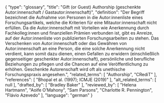 {
    "type": "glossary",
    "title": "Gift (or Guest) Authorship (geschenkte Autor:innenschaft / Gastautor:innenschaft)",
    "definition": "Der Begriff bezeichnet die Aufnahme von Personen in die Autor:innenliste eines Forschungsartikels, welche die Kriterien für eine Mitautor:innenschaft nicht erfüllen. Da die Autor:innenschaft mit Vorteilen wie Anerkennung durch Fachkolleg:innen und finanziellen Prämien verbunden ist, gibt es Anreize, auf der Autor:innenliste von publizierten Forschungsarbeiten zu stehen. Das Verschenken von Autor:innenschaft oder das Gewähren von Autor:innenschaft an eine Person, die eine solche Anerkennung nicht verdient, kann somit dazu dienen, einen Gefallen zu erwidern (einschließlich gegenseitiger geschenkter Autor:innenschaft), persönliche und berufliche Beziehungen zu pflegen und die Chancen auf eine Veröffentlichung zu erhöhen. Geschenkte Autorenschaft wird oft als unethische Forschungspraxis angesehen.",
    "related_terms": [
        "Authorship",
        "CRediT"
    ],
    "references": [
        "Bhopal et al. (1997); ICMJE (2019)"
    ],
    "alt_related_terms": [
        null
    ],
    "drafted_by": [
        "Bradley Baker"
    ],
    "reviewed_by": [
        "Helena Hartmann",
        "Aoife O’Mahony",
        "Sam Parsons",
        "Charlotte R. Pennington",
        "Flávio Azevedo"
    ],
    "language": "german"
}